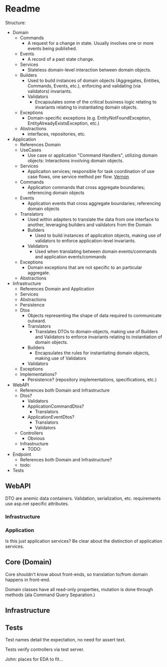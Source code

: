 # Readme

<!--
Tenets:

- Messages are DTOs [Dahan]
- MVC models are messages [Ritchie]
- DTOs require adaptation to to domain objects (aggregates, entities, value objects). [Ritchie]
- "Application service are responsible for task coordination of use case flows, one service method per flow". [Vernon]
- [An application service is a command handler for a specific aggregate. One aggregate has one application service whose purpose is to orchestrate how commands will be fulfilled.](https://github.com/Elders/Cronus/blob/master/docs/cronus-framework/domain-modeling/handlers/application-services.md#:~:text=an%20application%20service%20is%20a%20command%20handler%20for%20a%20specific%20aggregate.%20one%20aggregate%20has%20one%20application%20service%20whose%20purpose%20is%20to%20orchestrate%20how%20commands%20will%20be%20fulfilled)
- "Command Handler (semantically an Application Service)" [Vernon]
- Application Services are command handlers that handle a use case. --> <!--"Application Services are command handlers ... [that handle a use case]"-->
<!--
  - A application service has a one-to-one relationship with an aggregate as an application-level aggregate facade. [Ritchie, paraphrashing Evans?]
- "Integration across the boundaries necessarily will involve some translation, which you can analyze explicitly." [Evans]
- "Integration of functionality and data [across bounded contexts] must go through a translation. 
  - An Anti-corruption layer is composed of an adapter and a translator.

- "[Two bounded contexts ] are not in the same CONTEXT and should stop trying to share code until some changes are made." [Evans]
- "Code reuse between BOUNDED CONTEXTS is a hazard to be avoided." [Evans]
- [A Context Map Describes] the points of contact between the models, outlining explicit translation for any communication and highlighting any sharing. 
- Upstream and downstream subsystems separate naturally into two BOUNDED CONTEXTS. 

**
A message, or anything arriving over-the-wire (transport) is modeled as a DTO to the receiver.  The messsage data has transport-level constraints that are often at odds with the application/domain constraints and must be validated and translated before being "executed."
**

Smells:

 - There isn't a one-to-one relationship between application services and aggregates. [Ritchie]

Practices:

- Command always through web API. [Ritchie]
- Web API Validates, Domain Validates, Adapters Validate
- Adapters always involve translation or a translator. [Ritchie] or [Martin]
-->
Structure:

- Domain
  - Commands
    - A request for a change in state.  Usually involves one or more events being published.
  - Events
    - A record of a past state change.
  - Services
    - Stateless domain-level interaction between domain objects.
  - Builders
    - Used to build instances of domain objects (Aggregates, Entities, Commands, Events, etc.), enforcing and validating (via validators) invariants.
    - Validators
      - Encapsulates some of the critical business logic relating to invariants relating to instantiating domain objects. 
  - Exceptions
    - Domain-specific exceptions (e.g. EntityNotFoundException, EntityAlreadyExistsException, etc.)
  - Abstractions
    - interfaces, repositories, etc.
- Application
  - References Domain
  - UseCases
    - Use case or application "Command Handlers", utilizing domain objects: Interactions involving domain objects.
  - Services
    - Applicaiton services; responsible for task coordination of use case flows, one service method per flow. [Vernon]
  - Commands
    - Application commands that cross aggregate boundaries; referencing domain objects
  - Events
    - Application events that cross aggregate boundaries; referencing domain objects
  - Translators
    - Used within adapters to translate the data from one interface to another, leveraging builders and validators from the Domain
    - Builders
      - Used to build instances of application objects, making use of validators to enforce application-level invariants.
    - Validators
      - Used when translating between domain events/commands and application events/commands
  - Exceptions
    - Domain exceptions that are not specific to an particular aggregate.
  - Abstractions
- Infrastructure
  - References Domain and Application
  - Services
  - Abstractions
  - Persistence
  - Dtos
    - Objects representing the shape of data required to communicate outward.
    - Translators
      - Translates DTOs to domain-objects, making use of Builders and Validators to enforce invariants relating to instantiation of domain objects.
    - Builders
      - Encapsulates the rules for instantiating domain objects, making use of Validators
    - Validators
  - Exceptions
  - Implementations?
    - Persistence? (repository implementations, specifications, etc.)
- WebAPI
  - References both Domain and Infrastructure
  - Dtos?
    - Validators
    - ApplicationCommandDtos?
      - Translators
    - ApplicationEventDtos?
      - Translators
      - Validators
  - Controllers
    - Obvious
  - Infrastructure
    - TODO:
- Endpoint
  - References both Domain and Infrastructure?
  - todo:
- Tests

## WebAPI

DTO are anemic data containers. Validation, serialization, etc. requirements use asp.net specific attributes. 

### Infrastructure

### Application
Is this just application services?  Be clear about the distinction of application services.

## Core (Domain)

Core shouldn't know about front-ends, so translation to/from domain happens in front-end.

Domain classes have all read-only properties, mutation is done through methods (ala Command Query Separation.)

## Infrastructure

## Tests

Test names detail the expectation, no need for assert text.

Tests verify controllers via test server.

[Vernon]: https://localhost
[Dahan]: https://localhost

John: places for EDA to fit...